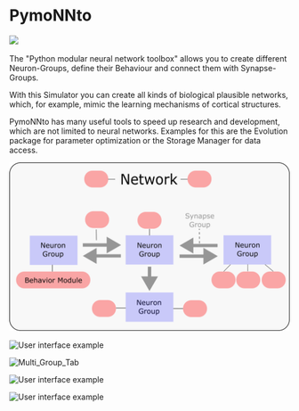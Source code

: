 # PymoNNto

<img width="200" src="https://raw.githubusercontent.com/trieschlab/PymoNNto/Images/logo.png"><br>

The "Python modular neural network toolbox" allows you to create different Neuron-Groups, define their Behaviour and connect them with Synapse-Groups.

With this Simulator you can create all kinds of biological plausible networks, which, for example, mimic the learning mechanisms of cortical structures.

PymoNNto has many useful tools to speed up research and development, which are not limited to neural networks.
Examples for this are the Evolution package for parameter optimization or the Storage Manager for data access.

![User interface example](https://raw.githubusercontent.com/trieschlab/PymoNNto/Images/overview_vg.png)

![User interface example](https://raw.githubusercontent.com/trieschlab/PymoNNto/Images/UI_Evolution_Manager.png)

![Multi_Group_Tab](https://raw.githubusercontent.com/trieschlab/PymoNNto/Images/Multi_Group_Tab.png)

![User interface example](https://raw.githubusercontent.com/trieschlab/PymoNNto/Images/OpenGLTab.png)

![User interface example](https://raw.githubusercontent.com/trieschlab/PymoNNto/Images/Sun_Gravity_Plot_Tab.png)


